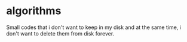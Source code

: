 # algorithms

Small codes that i don't want to keep in my disk and at the same time, i don't want to delete them from disk forever.
